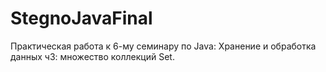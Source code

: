 # StegnoJavaFinal
Практическая работа к 6-му семинару по Java: Хранение и обработка данных ч3: множество коллекций Set.
